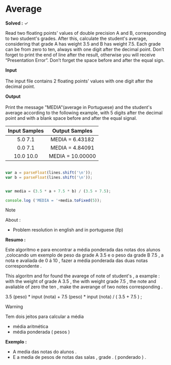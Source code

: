 
# Average 
**Solved :** ✓

<p> Read two floating points' values of double precision A and B, corresponding to two student's grades. After this, calculate the student's average, considering that grade A has weight 3.5 and B has weight 7.5. Each grade can be from zero to ten, always with one digit after the decimal point. Don’t forget to print the end of line after the result, otherwise you will receive “Presentation Error”. Don’t forget the space before and after the equal sign.</p>

<p><strong>Input</strong> <br> <br>
The input file contains 2 floating points' values with one digit after the decimal point. </p>

<p> <strong> Output </strong> <br> <br>
Print the message "MEDIA"(average in Portuguese) and the student's average according to the following example, with 5 digits after the decimal point and with a blank space before and after the equal signal.</p>


|Input Samples	|Output Samples|
|:--:|:--:|
| 5.0  7.1  | MEDIA = 6.43182 |
| 0.0  7.1  | MEDIA = 4.84091 |
| 10.0 10.0 | MEDIA = 10.00000 |

```javascript 

var a = parseFloat(lines.shift('\n'));
var b = parseFloat(lines.shift('\n'));


var media = (3.5 * a + 7.5 * b) / (3.5 + 7.5);

console.log ('MEDIA = '+media.toFixed(5));

```
>[!NOTE]
> <steong>About :</steong> <br>
> * Problem resolution in english and in portuguese (llp)

**Resumo :**

Este algoritmo e para encontrar a média ponderada das notas dos alunos  ,colocando um exemplo de peso  da grade  A 3.5 e o peso da grade B 7.5  , a nota e avaliada de 0 á 10 , fazer a média ponderada  das duas notas correspondente .

This algoritm and for found the avarege of note of student's , a example : with the weight of grade A 3.5 , the with weight grade 7.5 , the note and avaliable of zero the ten , make the averange of two notes corresponding .


3.5 (peso) * input (nota) + 7.5 (peso) * input (nota) / ( 3.5 + 7.5 ) ;



>[!Warning]
> Tem dois jeitos para calcular a média
> * média aritmética 
> * média ponderada ( pesos )

**Exemplo :**

* A media das notas do alunos . 
* E a media de pesos de notas das salas , grade  . ( ponderado ) .

